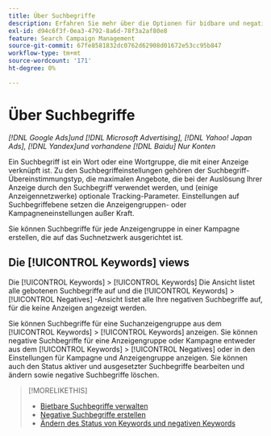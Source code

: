 ```yaml
---
title: Über Suchbegriffe
description: Erfahren Sie mehr über die Optionen für bidbare und negative Keywords.
exl-id: d94c6f3f-0ea3-4792-8a6d-78f3a2af80e8
feature: Search Campaign Management
source-git-commit: 67fe8581832dc0762d62908d01672e53cc95b847
workflow-type: tm+mt
source-wordcount: '171'
ht-degree: 0%

---
```


# Über Suchbegriffe

*[!DNL Google Ads]und [!DNL Microsoft Advertising], [!DNL Yahoo! Japan Ads], [!DNL Yandex]und vorhandene [!DNL Baidu] Nur Konten*

Ein Suchbegriff ist ein Wort oder eine Wortgruppe, die mit einer Anzeige verknüpft ist. Zu den Suchbegriffeinstellungen gehören der Suchbegriff-Übereinstimmungstyp, die maximalen Angebote, die bei der Auslösung Ihrer Anzeige durch den Suchbegriff verwendet werden, und (einige Anzeigennetzwerke) optionale Tracking-Parameter. Einstellungen auf Suchbegriffebene setzen die Anzeigengruppen- oder Kampagneneinstellungen außer Kraft.

Sie können Suchbegriffe für jede Anzeigengruppe in einer Kampagne erstellen, die auf das Suchnetzwerk ausgerichtet ist.

## Die [!UICONTROL Keywords] views

Die [!UICONTROL Keywords] > [!UICONTROL Keywords] Die Ansicht listet alle gebotenen Suchbegriffe auf und die [!UICONTROL Keywords] > [!UICONTROL Negatives] -Ansicht listet alle Ihre negativen Suchbegriffe auf, für die keine Anzeigen angezeigt werden.

Sie können Suchbegriffe für eine Suchanzeigengruppe aus dem [!UICONTROL Keywords] > [!UICONTROL Keywords] anzeigen. Sie können negative Suchbegriffe für eine Anzeigengruppe oder Kampagne entweder aus dem [!UICONTROL Keywords] > [!UICONTROL Negatives] oder in den Einstellungen für Kampagne und Anzeigengruppe anzeigen. Sie können auch den Status aktiver und ausgesetzter Suchbegriffe bearbeiten und ändern sowie negative Suchbegriffe löschen.

>[!MORELIKETHIS]
>
>* [Bietbare Suchbegriffe verwalten](/help/search-social-commerce/campaign-management/campaigns/keyword-manage.md)
>* [Negative Suchbegriffe erstellen](/help/search-social-commerce/campaign-management/campaigns/keyword-negative-create.md)
>* [Ändern des Status von Keywords und negativen Keywords](keyword-status-edit.md)
